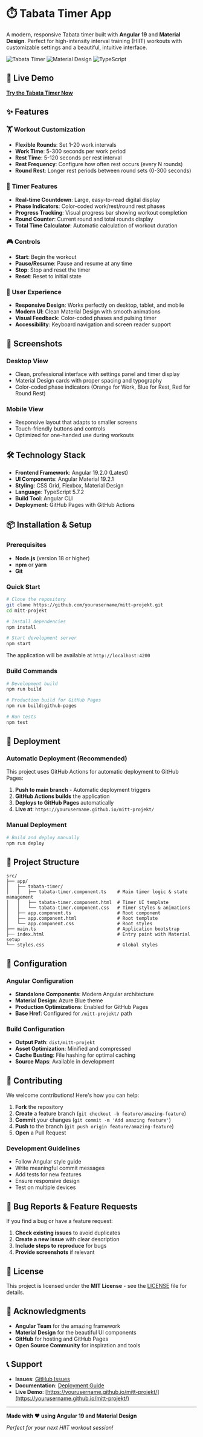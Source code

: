 # ⏱️ Tabata Timer App

A modern, responsive Tabata timer built with **Angular 19** and **Material Design**. Perfect for high-intensity interval training (HIIT) workouts with customizable settings and a beautiful, intuitive interface.

![Tabata Timer](https://img.shields.io/badge/Angular-19.2.0-red?style=for-the-badge&logo=angular)
![Material Design](https://img.shields.io/badge/Material%20Design-19.2.1-blue?style=for-the-badge&logo=material-design)
![TypeScript](https://img.shields.io/badge/TypeScript-5.7.2-blue?style=for-the-badge&logo=typescript)

## 🚀 Live Demo

**[Try the Tabata Timer Now](https://yourusername.github.io/mitt-projekt/)**

## ✨ Features

### 🏋️ **Workout Customization**
- **Flexible Rounds**: Set 1-20 work intervals
- **Work Time**: 5-300 seconds per work period
- **Rest Time**: 5-120 seconds per rest interval
- **Rest Frequency**: Configure how often rest occurs (every N rounds)
- **Round Rest**: Longer rest periods between round sets (0-300 seconds)

### 🎯 **Timer Features**
- **Real-time Countdown**: Large, easy-to-read digital display
- **Phase Indicators**: Color-coded work/rest/round rest phases
- **Progress Tracking**: Visual progress bar showing workout completion
- **Round Counter**: Current round and total rounds display
- **Total Time Calculator**: Automatic calculation of workout duration

### 🎮 **Controls**
- **Start**: Begin the workout
- **Pause/Resume**: Pause and resume at any time
- **Stop**: Stop and reset the timer
- **Reset**: Reset to initial state

### 📱 **User Experience**
- **Responsive Design**: Works perfectly on desktop, tablet, and mobile
- **Modern UI**: Clean Material Design with smooth animations
- **Visual Feedback**: Color-coded phases and pulsing timer
- **Accessibility**: Keyboard navigation and screen reader support

## 🎨 Screenshots

### Desktop View
- Clean, professional interface with settings panel and timer display
- Material Design cards with proper spacing and typography
- Color-coded phase indicators (Orange for Work, Blue for Rest, Red for Round Rest)

### Mobile View
- Responsive layout that adapts to smaller screens
- Touch-friendly buttons and controls
- Optimized for one-handed use during workouts

## 🛠️ Technology Stack

- **Frontend Framework**: Angular 19.2.0 (Latest)
- **UI Components**: Angular Material 19.2.1
- **Styling**: CSS Grid, Flexbox, Material Design
- **Language**: TypeScript 5.7.2
- **Build Tool**: Angular CLI
- **Deployment**: GitHub Pages with GitHub Actions

## 📦 Installation & Setup

### Prerequisites
- **Node.js** (version 18 or higher)
- **npm** or **yarn**
- **Git**

### Quick Start

```bash
# Clone the repository
git clone https://github.com/yourusername/mitt-projekt.git
cd mitt-projekt

# Install dependencies
npm install

# Start development server
npm start
```

The application will be available at `http://localhost:4200`

### Build Commands

```bash
# Development build
npm run build

# Production build for GitHub Pages
npm run build:github-pages

# Run tests
npm test
```

## 🚀 Deployment

### Automatic Deployment (Recommended)
This project uses GitHub Actions for automatic deployment to GitHub Pages:

1. **Push to main branch** - Automatic deployment triggers
2. **GitHub Actions builds** the application
3. **Deploys to GitHub Pages** automatically
4. **Live at**: `https://yourusername.github.io/mitt-projekt/`

### Manual Deployment
```bash
# Build and deploy manually
npm run deploy
```

## 📁 Project Structure

```
src/
├── app/
│   ├── tabata-timer/
│   │   ├── tabata-timer.component.ts    # Main timer logic & state management
│   │   ├── tabata-timer.component.html  # Timer UI template
│   │   └── tabata-timer.component.css   # Timer styles & animations
│   ├── app.component.ts                 # Root component
│   ├── app.component.html               # Root template
│   └── app.component.css                # Root styles
├── main.ts                              # Application bootstrap
├── index.html                           # Entry point with Material setup
└── styles.css                           # Global styles
```

## 🔧 Configuration

### Angular Configuration
- **Standalone Components**: Modern Angular architecture
- **Material Design**: Azure Blue theme
- **Production Optimizations**: Enabled for GitHub Pages
- **Base Href**: Configured for `/mitt-projekt/` path

### Build Configuration
- **Output Path**: `dist/mitt-projekt`
- **Asset Optimization**: Minified and compressed
- **Cache Busting**: File hashing for optimal caching
- **Source Maps**: Available in development

## 🤝 Contributing

We welcome contributions! Here's how you can help:

1. **Fork** the repository
2. **Create** a feature branch (`git checkout -b feature/amazing-feature`)
3. **Commit** your changes (`git commit -m 'Add amazing feature'`)
4. **Push** to the branch (`git push origin feature/amazing-feature`)
5. **Open** a Pull Request

### Development Guidelines
- Follow Angular style guide
- Write meaningful commit messages
- Add tests for new features
- Ensure responsive design
- Test on multiple devices

## 🐛 Bug Reports & Feature Requests

If you find a bug or have a feature request:

1. **Check existing issues** to avoid duplicates
2. **Create a new issue** with clear description
3. **Include steps to reproduce** for bugs
4. **Provide screenshots** if relevant

## 📄 License

This project is licensed under the **MIT License** - see the [LICENSE](LICENSE) file for details.

## 🙏 Acknowledgments

- **Angular Team** for the amazing framework
- **Material Design** for the beautiful UI components
- **GitHub** for hosting and GitHub Pages
- **Open Source Community** for inspiration and tools

## 📞 Support

- **Issues**: [GitHub Issues](https://github.com/yourusername/mitt-projekt/issues)
- **Documentation**: [Deployment Guide](DEPLOYMENT.md)
- **Live Demo**: [https://yourusername.github.io/mitt-projekt/](https://yourusername.github.io/mitt-projekt/)

---

**Made with ❤️ using Angular 19 and Material Design**

*Perfect for your next HIIT workout session!*
